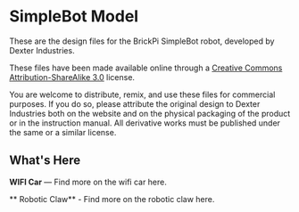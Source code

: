 SimpleBot Model
=====

These are the design files for the BrickPi SimpleBot robot, developed by Dexter Industries.

These files have been made available online through a [Creative Commons Attribution-ShareAlike 3.0](http://creativecommons.org/licenses/by-sa/3.0/) license.

You are welcome to distribute, remix, and use these files for commercial purposes. If you do so, please attribute the original design to Dexter Industries both on the website and on the physical packaging of the product or in the instruction manual. All derivative works must be published under the same or a similar license.

## What's Here

**WIFI Car** — Find more on the wifi car here.

** Robotic Claw** - Find more on the robotic claw here.